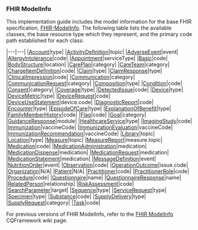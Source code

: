### FHIR ModelInfo

This implementation guide includes the model information for the base FHIR specification, [FHIR-ModelInfo](Library-FHIR-ModelInfo.html). The following table lists the available classes, the base resource type which they represent, and the primary code path established for each class:


|---|---|
|[Account]({{site.data.fhir.ver}}/Account.html)|type|
|[ActivityDefinition]({{site.data.fhir.ver}}/ActivityDefinition.html)|topic|
|[AdverseEvent]({{site.data.fhir.ver}}/AdverseEvent.html)|event|
|[AllergyIntolerance]({{site.data.fhir.ver}}/AllergyIntolerance.html)|code|
|[Appointment]({{site.data.fhir.ver}}/Appointment.html)|serviceType|
|[Basic]({{site.data.fhir.ver}}/Basic.html)|code|
|[BodyStructure]({{site.data.fhir.ver}}/BodyStructure.html)|location|
|[CarePlan]({{site.data.fhir.ver}}/CarePlan.html)|category|
|[CareTeam]({{site.data.fhir.ver}}/CareTeam.html)|category|
|[ChargeItemDefinition]({{site.data.fhir.ver}}/ChargeItemDefinition.html)|code|
|[Claim]({{site.data.fhir.ver}}/Claim.html)|type|
|[ClaimResponse]({{site.data.fhir.ver}}/ClaimResponse.html)|type|
|[ClinicalImpression]({{site.data.fhir.ver}}/ClinicalImpression.html)|code|
|[Communication]({{site.data.fhir.ver}}/Communication.html)|category|
|[CommunicationRequest]({{site.data.fhir.ver}}/CommunicationRequest.html)|category|
|[Composition]({{site.data.fhir.ver}}/Composition.html)|type|
|[Condition]({{site.data.fhir.ver}}/Condition.html)|code|
|[Consent]({{site.data.fhir.ver}}/Consent.html)|category|
|[Coverage]({{site.data.fhir.ver}}/Coverage.html)|type|
|[DetectedIssue]({{site.data.fhir.ver}}/DetectedIssue.html)|code|
|[Device]({{site.data.fhir.ver}}/Device.html)|type|
|[DeviceMetric]({{site.data.fhir.ver}}/DeviceMetric.html)|type|
|[DeviceRequest]({{site.data.fhir.ver}}/DeviceRequest.html)|code|
|[DeviceUseStatement]({{site.data.fhir.ver}}/DeviceUseStatement.html)|device.code|
|[DiagnosticReport]({{site.data.fhir.ver}}/DiagnosticReport.html)|code|
|[Encounter]({{site.data.fhir.ver}}/Encounter.html)|type|
|[EpisodeOfCare]({{site.data.fhir.ver}}/EpisodeOfCare.html)|type|
|[ExplanationOfBenefit]({{site.data.fhir.ver}}/ExplanationOfBenefit.html)|type|
|[FamilyMemberHistory]({{site.data.fhir.ver}}/FamilyMemberHistory.html)|code|
|[Flag]({{site.data.fhir.ver}}/Flag.html)|code|
|[Goal]({{site.data.fhir.ver}}/Goal.html)|category|
|[GuidanceResponse]({{site.data.fhir.ver}}/GuidanceResponse.html)|module|
|[HealthcareService]({{site.data.fhir.ver}}/HealthcareService.html)|type|
|[ImagingStudy]({{site.data.fhir.ver}}/ImagingStudy.html)|code|
|[Immunization]({{site.data.fhir.ver}}/Immunization.html)|vaccineCode|
|[ImmunizationEvaluation]({{site.data.fhir.ver}}/ImmunizationEvaluation.html)|vaccineCode|
|[ImmunizationRecommendation]({{site.data.fhir.ver}}/ImmunizationRecommendation.html)|vaccineCode|
|[Library]({{site.data.fhir.ver}}/Library.html)|topic|
|[Location]({{site.data.fhir.ver}}/Location.html)|type|
|[Measure]({{site.data.fhir.ver}}/Measure.html)|topic|
|[MeasureReport]({{site.data.fhir.ver}}/MeasureReport.html)|measure.topic|
|[Medication]({{site.data.fhir.ver}}/Medication.html)|code|
|[MedicationAdministration]({{site.data.fhir.ver}}/MedicationAdministration.html)|medication|
|[MedicationDispense]({{site.data.fhir.ver}}/MedicationDispense.html)|medication|
|[MedicationRequest]({{site.data.fhir.ver}}/MedicationRequest.html)|medication|
|[MedicationStatement]({{site.data.fhir.ver}}/MedicationStatement.html)|medication|
|[MessageDefinition]({{site.data.fhir.ver}}/MessageDefinition.html)|event|
|[NutritionOrder]({{site.data.fhir.ver}}/NutritionOrder.html)|event|
|[Observation]({{site.data.fhir.ver}}/Observation.html)|code|
|[OperationOutcome]({{site.data.fhir.ver}}/OperationOutcome.html)|issue.code|
|[Organization]({{site.data.fhir.ver}}/Organization.html)|N/A|
|[Patient]({{site.data.fhir.ver}}/Patient.html)|N/A|
|[Practitioner]({{site.data.fhir.ver}}/Practitioner.html)|code|
|[PractitionerRole]({{site.data.fhir.ver}}/PractitionerRole.html)|code|
|[Procedure]({{site.data.fhir.ver}}/Procedure.html)|code|
|[Questionnaire]({{site.data.fhir.ver}}/Questionnaire.html)|name|
|[QuestionnaireResponse]({{site.data.fhir.ver}}/QuestionnaireResponse.html)|name|
|[RelatedPerson]({{site.data.fhir.ver}}/RelatedPerson.html)|relationship|
|[RiskAssessment]({{site.data.fhir.ver}}/RiskAssessment.html)|code|
|[SearchParameter]({{site.data.fhir.ver}}/SearchParameter.html)|target|
|[Sequence]({{site.data.fhir.ver}}/Sequence.html)|type|
|[ServiceRequest]({{site.data.fhir.ver}}/ServiceRequest.html)|type|
|[Specimen]({{site.data.fhir.ver}}/Specimen.html)|type|
|[Substance]({{site.data.fhir.ver}}/Substance.html)|code|
|[SupplyDelivery]({{site.data.fhir.ver}}/SupplyDelivery.html)|type|
|[SupplyRequest]({{site.data.fhir.ver}}/SupplyRequest.html)|category|
|[Task]({{site.data.fhir.ver}}/Task.html)|code|


For previous versions of FHIR ModelInfo, refer to the [FHIR ModelInfo](https://github.com/cqframework/clinical_quality_language/wiki/FHIRModelInfo) CQFramework wiki page.
